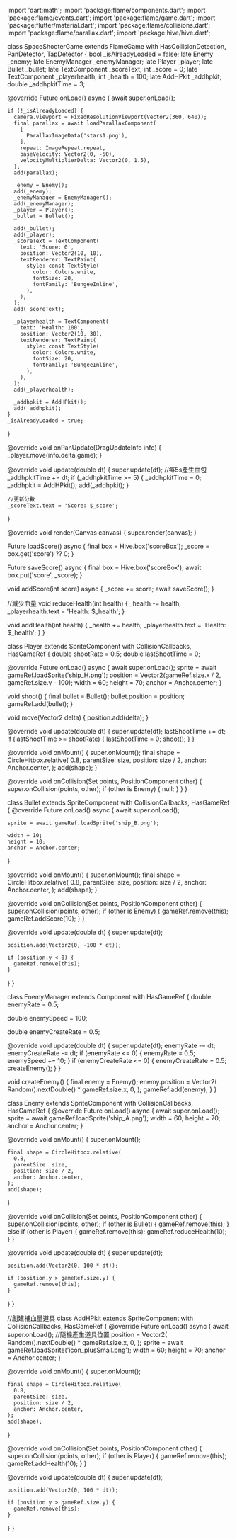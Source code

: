 import 'dart:math';
import 'package:flame/components.dart';
import 'package:flame/events.dart';
import 'package:flame/game.dart';
import 'package:flutter/material.dart';
import 'package:flame/collisions.dart';
import 'package:flame/parallax.dart';
import 'package:hive/hive.dart';

class SpaceShooterGame extends FlameGame
    with HasCollisionDetection, PanDetector, TapDetector {
  bool _isAlreadyLoaded = false;
  late Enemy _enemy;
  late EnemyManager _enemyManager;
  late Player _player;
  late Bullet _bullet;
  late TextComponent _scoreText;
  int _score = 0;
  late TextComponent _playerhealth;
  int _health = 100;
  late AddHPkit _addhpkit;
  double _addhpkitTime = 3;

  @override
  Future<void> onLoad() async {
    await super.onLoad();

    if (!_isAlreadyLoaded) {
      camera.viewport = FixedResolutionViewport(Vector2(360, 640));
      final parallax = await loadParallaxComponent(
        [
          ParallaxImageData('stars1.png'),
        ],
        repeat: ImageRepeat.repeat,
        baseVelocity: Vector2(0, -50),
        velocityMultiplierDelta: Vector2(0, 1.5),
      );
      add(parallax);

      _enemy = Enemy();
      add(_enemy);
      _enemyManager = EnemyManager();
      add(_enemyManager);
      _player = Player();
      _bullet = Bullet();

      add(_bullet);
      add(_player);
      _scoreText = TextComponent(
        text: 'Score: 0',
        position: Vector2(10, 10),
        textRenderer: TextPaint(
          style: const TextStyle(
            color: Colors.white,
            fontSize: 20,
            fontFamily: 'BungeeInline',
          ),
        ),
      );
      add(_scoreText);

      _playerhealth = TextComponent(
        text: 'Health: 100',
        position: Vector2(10, 30),
        textRenderer: TextPaint(
          style: const TextStyle(
            color: Colors.white,
            fontSize: 20,
            fontFamily: 'BungeeInline',
          ),
        ),
      );
      add(_playerhealth);

      _addhpkit = AddHPkit();
      add(_addhpkit);
    }
    _isAlreadyLoaded = true;
  }

  @override
  void onPanUpdate(DragUpdateInfo info) {
    _player.move(info.delta.game);
  }

  @override
  void update(double dt) {
    super.update(dt);
    //每5s產生血包
    _addhpkitTime += dt;
    if (_addhpkitTime >= 5) {
      _addhpkitTime = 0;
      _addhpkit = AddHPkit();
      add(_addhpkit);
    }

    //更新分數
    _scoreText.text = 'Score: $_score';
    
  }

  @override
  void render(Canvas canvas) {
    super.render(canvas);
  }

  Future<void> loadScore() async {
    final box = Hive.box('scoreBox');
    _score = box.get('score') ?? 0;
  }

  Future<void> saveScore() async {
    final box = Hive.box('scoreBox');
    await box.put('score', _score);
  }

  void addScore(int score) async {
    _score += score;
    await saveScore();
  }

//減少血量
  void reduceHealth(int health) {
    _health -= health;
    _playerhealth.text = 'Health: $_health';
  }

  void addHealth(int health) {
    _health += health;
    _playerhealth.text = 'Health: $_health';
  }
}

class Player extends SpriteComponent
    with CollisionCallbacks, HasGameRef<SpaceShooterGame> {
  double shootRate = 0.5;
  double lastShootTime = 0;

  @override
  Future<void> onLoad() async {
    await super.onLoad();
    sprite = await gameRef.loadSprite('ship_H.png');
    position = Vector2(gameRef.size.x / 2, gameRef.size.y - 100);
    width = 60;
    height = 70;
    anchor = Anchor.center;
  }

  void shoot() {
    final bullet = Bullet();
    bullet.position = position;
    gameRef.add(bullet);
  }

  void move(Vector2 delta) {
    position.add(delta);
  }

  @override
  void update(double dt) {
    super.update(dt);
    lastShootTime += dt;
    if (lastShootTime >= shootRate) {
      lastShootTime = 0;
      shoot();
    }
  }

  @override
  void onMount() {
    super.onMount();
    final shape = CircleHitbox.relative(
      0.8,
      parentSize: size,
      position: size / 2,
      anchor: Anchor.center,
    );
    add(shape);
  }

  @override
  void onCollision(Set<Vector2> points, PositionComponent other) {
    super.onCollision(points, other);
    if (other is Enemy) {
      null;
    }
  }
}

class Bullet extends SpriteComponent
    with CollisionCallbacks, HasGameRef<SpaceShooterGame> {
  @override
  Future<void> onLoad() async {
    await super.onLoad();

    sprite = await gameRef.loadSprite('ship_B.png');

    width = 10;
    height = 10;
    anchor = Anchor.center;
  }

  @override
  void onMount() {
    super.onMount();
    final shape = CircleHitbox.relative(
      0.8,
      parentSize: size,
      position: size / 2,
      anchor: Anchor.center,
    );
    add(shape);
  }

  @override
  void onCollision(Set<Vector2> points, PositionComponent other) {
    super.onCollision(points, other);
    if (other is Enemy) {
      gameRef.remove(this);
      gameRef.addScore(10);
    }
  }

  @override
  void update(double dt) {
    super.update(dt);

    position.add(Vector2(0, -100 * dt));

    if (position.y < 0) {
      gameRef.remove(this);
    }
  }
}

class EnemyManager extends Component with HasGameRef<SpaceShooterGame> {
  double enemyRate = 0.5;

  double enemySpeed = 100;

  double enemyCreateRate = 0.5;

  @override
  void update(double dt) {
    super.update(dt);
    enemyRate -= dt;
    enemyCreateRate -= dt;
    if (enemyRate <= 0) {
      enemyRate = 0.5;
      enemySpeed += 10;
    }
    if (enemyCreateRate <= 0) {
      enemyCreateRate = 0.5;
      createEnemy();
    }
  }

  void createEnemy() {
    final enemy = Enemy();
    enemy.position = Vector2(
      Random().nextDouble() * gameRef.size.x,
      0,
    );
    gameRef.add(enemy);
  }
}

class Enemy extends SpriteComponent
    with CollisionCallbacks, HasGameRef<SpaceShooterGame> {
  @override
  Future<void> onLoad() async {
    await super.onLoad();
    sprite = await gameRef.loadSprite('ship_A.png');
    width = 60;
    height = 70;
    anchor = Anchor.center;
  }

  @override
  void onMount() {
    super.onMount();

    final shape = CircleHitbox.relative(
      0.8,
      parentSize: size,
      position: size / 2,
      anchor: Anchor.center,
    );
    add(shape);
  }

  @override
  void onCollision(Set<Vector2> points, PositionComponent other) {
    super.onCollision(points, other);
    if (other is Bullet) {
      gameRef.remove(this);
    } else if (other is Player) {
      gameRef.remove(this);
      gameRef.reduceHealth(10);
    }
  }

  @override
  void update(double dt) {
    super.update(dt);

    position.add(Vector2(0, 100 * dt));

    if (position.y > gameRef.size.y) {
      gameRef.remove(this);
    }
  }
}

//創建補血量道具
class AddHPkit extends SpriteComponent
    with CollisionCallbacks, HasGameRef<SpaceShooterGame> {
  @override
  Future<void> onLoad() async {
    await super.onLoad();
    //隨機產生道具位置
    position = Vector2(
      Random().nextDouble() * gameRef.size.x,
      0,
    );
    sprite = await gameRef.loadSprite('icon_plusSmall.png');
    width = 60;
    height = 70;
    anchor = Anchor.center;
  }

  @override
  void onMount() {
    super.onMount();

    final shape = CircleHitbox.relative(
      0.8,
      parentSize: size,
      position: size / 2,
      anchor: Anchor.center,
    );
    add(shape);
  }

  @override
  void onCollision(Set<Vector2> points, PositionComponent other) {
    super.onCollision(points, other);
    if (other is Player) {
      gameRef.remove(this);
      gameRef.addHealth(10);
    }
  }

  @override
  void update(double dt) {
    super.update(dt);

    position.add(Vector2(0, 100 * dt));

    if (position.y > gameRef.size.y) {
      gameRef.remove(this);
    }
  }
}
